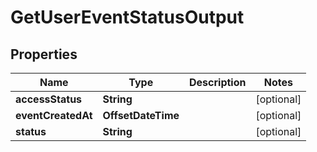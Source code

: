 

# GetUserEventStatusOutput


## Properties

Name | Type | Description | Notes
------------ | ------------- | ------------- | -------------
**accessStatus** | **String** |  |  [optional]
**eventCreatedAt** | **OffsetDateTime** |  |  [optional]
**status** | **String** |  |  [optional]



